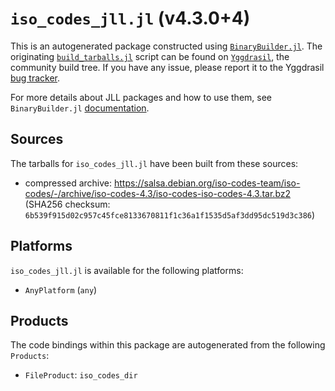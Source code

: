 # `iso_codes_jll.jl` (v4.3.0+4)

This is an autogenerated package constructed using [`BinaryBuilder.jl`](https://github.com/JuliaPackaging/BinaryBuilder.jl). The originating [`build_tarballs.jl`](https://github.com/JuliaPackaging/Yggdrasil/blob/dfcd196d00d1abb1ec7fdaee139ccdd4ce41cefd/I/iso_codes/build_tarballs.jl) script can be found on [`Yggdrasil`](https://github.com/JuliaPackaging/Yggdrasil/), the community build tree.  If you have any issue, please report it to the Yggdrasil [bug tracker](https://github.com/JuliaPackaging/Yggdrasil/issues).

For more details about JLL packages and how to use them, see `BinaryBuilder.jl` [documentation](https://juliapackaging.github.io/BinaryBuilder.jl/dev/jll/).

## Sources

The tarballs for `iso_codes_jll.jl` have been built from these sources:

* compressed archive: https://salsa.debian.org/iso-codes-team/iso-codes/-/archive/iso-codes-4.3/iso-codes-iso-codes-4.3.tar.bz2 (SHA256 checksum: `6b539f915d02c957c45fce8133670811f1c36a1f1535d5af3dd95dc519d3c386`)

## Platforms

`iso_codes_jll.jl` is available for the following platforms:

* `AnyPlatform` (`any`)

## Products

The code bindings within this package are autogenerated from the following `Products`:

* `FileProduct`: `iso_codes_dir`
